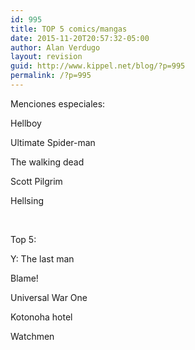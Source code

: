 ```yaml
---
id: 995
title: TOP 5 comics/mangas
date: 2015-11-20T20:57:32-05:00
author: Alan Verdugo
layout: revision
guid: http://www.kippel.net/blog/?p=995
permalink: /?p=995
---
```

Menciones especiales:

Hellboy

Ultimate Spider-man

The walking dead

Scott Pilgrim

Hellsing

&nbsp;

Top 5:

Y: The last man

Blame!

Universal War One

Kotonoha hotel

Watchmen

&nbsp;